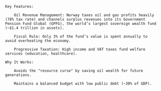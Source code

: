     Key Features:

        Oil Revenue Management: Norway taxes oil and gas profits heavily (78% tax rate) and channels surplus revenues into its Government Pension Fund Global (GPFG), the world’s largest sovereign wealth fund (~$1.4 trillion in assets).

        Fiscal Rule: Only 3% of the fund’s value is spent annually to avoid overheating the economy.

        Progressive Taxation: High income and VAT taxes fund welfare services (education, healthcare).

    Why It Works:

        Avoids the "resource curse" by saving oil wealth for future generations.

        Maintains a balanced budget with low public debt (~30% of GDP).